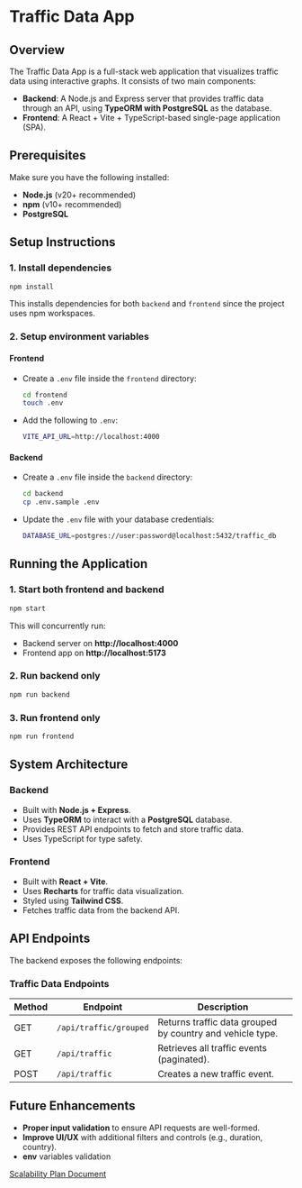 # Traffic Data App

## Overview

The Traffic Data App is a full-stack web application that visualizes traffic data using interactive graphs. It consists of two main components:

- **Backend**: A Node.js and Express server that provides traffic data through an API, using **TypeORM with PostgreSQL** as the database.
- **Frontend**: A React + Vite + TypeScript-based single-page application (SPA).

## Prerequisites

Make sure you have the following installed:

- **Node.js** (v20+ recommended)
- **npm** (v10+ recommended)
- **PostgreSQL**

## Setup Instructions

### 1. Install dependencies

```sh
npm install
```

This installs dependencies for both `backend` and `frontend` since the project uses npm workspaces.

### 2. Setup environment variables

#### Frontend

- Create a `.env` file inside the `frontend` directory:
  ```sh
  cd frontend
  touch .env
  ```
- Add the following to `.env`:
  ```sh
  VITE_API_URL=http://localhost:4000
  ```

#### Backend

- Create a `.env` file inside the `backend` directory:
  ```sh
  cd backend
  cp .env.sample .env
  ```
- Update the `.env` file with your database credentials:
  ```sh
  DATABASE_URL=postgres://user:password@localhost:5432/traffic_db
  ```

## Running the Application

### 1. Start both frontend and backend

```sh
npm start
```

This will concurrently run:

- Backend server on **http://localhost:4000**
- Frontend app on **http://localhost:5173**

### 2. Run backend only

```sh
npm run backend
```

### 3. Run frontend only

```sh
npm run frontend
```

## System Architecture

### Backend

- Built with **Node.js + Express**.
- Uses **TypeORM** to interact with a **PostgreSQL** database.
- Provides REST API endpoints to fetch and store traffic data.
- Uses TypeScript for type safety.

### Frontend

- Built with **React + Vite**.
- Uses **Recharts** for traffic data visualization.
- Styled using **Tailwind CSS**.
- Fetches traffic data from the backend API.

## API Endpoints

The backend exposes the following endpoints:

### Traffic Data Endpoints

| Method | Endpoint               | Description                                               |
| ------ | ---------------------- | --------------------------------------------------------- |
| GET    | `/api/traffic/grouped` | Returns traffic data grouped by country and vehicle type. |
| GET    | `/api/traffic`         | Retrieves all traffic events (paginated).                 |
| POST   | `/api/traffic`         | Creates a new traffic event.                              |

## Future Enhancements

- **Proper input validation** to ensure API requests are well-formed.
- **Improve UI/UX** with additional filters and controls (e.g., duration, country).
- **env** variables validation

[Scalability Plan Document](https://docs.google.com/document/d/1hfxPrWDkIdKOL0_2kL8-EWL273eKEZik2PeORmzKAyk/edit?usp=sharing)
